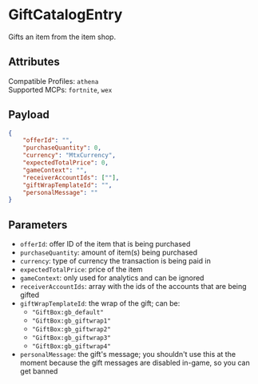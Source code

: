 # GiftCatalogEntry
Gifts an item from the item shop.

## Attributes
Compatible Profiles: `athena`  
Supported MCPs: `fortnite`, `wex`

## Payload
```json
{
    "offerId": "",
    "purchaseQuantity": 0,
    "currency": "MtxCurrency",
    "expectedTotalPrice": 0,
    "gameContext": "",
    "receiverAccountIds": [""],
    "giftWrapTemplateId": "",
    "personalMessage": ""
}
```

## Parameters
- `offerId`: offer ID of the item that is being purchased  
- `purchaseQuantity`: amount of item(s) being purchased  
- `currency`: type of currency the transaction is being paid in  
- `expectedTotalPrice`: price of the item  
- `gameContext`: only used for analytics and can be ignored  
- `receiverAccountIds`: array with the ids of the accounts that are being gifted
- `giftWrapTemplateId`: the wrap of the gift; can be:
    * `"GiftBox:gb_default"`
    * `"GiftBox:gb_giftwrap1"`
    * `"GiftBox:gb_giftwrap2"`
    * `"GiftBox:gb_giftwrap3"`
    * `"GiftBox:gb_giftwrap4"`
- `personalMessage`: the gift's message; you shouldn't use this at the moment because the gift messages are disabled in-game, so you can get banned
